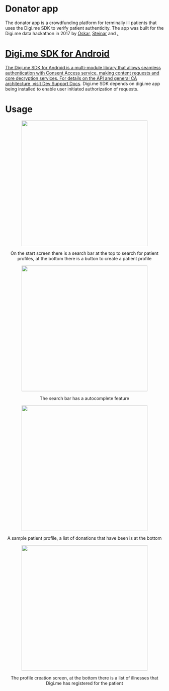 # Donator app
The donator app is a crowdfunding platform for terminally ill patients that uses the Digi.me SDK to verify patient authenticity. The app was built for the Digi.me data hackathon in 2017 by <a href="https://github.com/Notandi">Óskar</a>, <a href="https://github.com/steinarsa">Steinar</a> and <a href="https://github.com/dap8">.

# Digi.me SDK for Android

The Digi.me SDK for Android is a multi-module library that allows seamless authentication with Consent Access service, making content requests and core decryption services. For details on the API and general CA architecture, visit [Dev Support Docs](http://devsupport.digi.me/start.html).
Digi.me SDK depends on digi.me app being installed to enable user initiated authorization of requests.

# Usage

<p align="center"> <img src="https://imgur.com/uigpW0g.jpg" width="400" id="image" /> </p>
<p align="center">On the start screen there is a search bar at the top to search for patient profiles, at the bottom there is a button to create a patient profile</p>

<p align="center"> <img src="https://imgur.com/jjnC2uq.jpg" width="400" id="image" /> </p>
<p align="center">The search bar has a autocomplete feature</p>

<p align="center"> <img src="https://imgur.com/L8xnnif.jpg" width="400" id="image" /> </p>
<p align="center">A sample patient profile, a list of donations that have been is at the bottom</p>

<p align="center"> <img src="https://imgur.com/L8xnnif.jpg" width="400" id="image" /> </p>
<p align="center">The profile creation screen, at the bottom there is a list of illnesses that Digi.me has registered for the patient</p>










